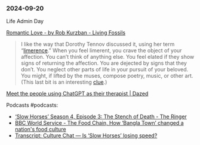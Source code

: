 ### 2024-09-20

Life Admin Day

[Romantic Love - by Rob Kurzban - Living Fossils](https://thelivingfossils.substack.com/p/romantic-love)

> I like the way that Dorothy Tennov discussed it, using her term “[limerence](https://www.amazon.com/Love-Limerence-Experience-Being/dp/0812862864).” When you feel limerent, you crave the object of your affection. You can’t think of anything else. You feel elated if they show signs of returning the affection. You are dejected by signs that they don’t. You neglect other parts of life in your pursuit of your beloved. You might, if lifted by the muses, compose poetry, music, or other art. (This last bit is an interesting [clue](https://www.amazon.com/MATING-MIND-EVOLUTION-NATURE-Uncorrected/dp/0434882704).)

[Meet the people using ChatGPT as their therapist | Dazed](https://www.dazeddigital.com/life-culture/article/64662/1/meet-the-people-using-chatgpt-as-their-therapist-client-ai-tech)

Podcasts #podcasts:
- [‘Slow Horses’ Season 4, Episode 3: The Stench of Death - The Ringer](https://www.theringer.com/2024/9/18/24248430/slow-horses-season-4-episode-3-recap-apple-tv)
- [BBC World Service - The Food Chain, How ‘Bangla Town’ changed a nation's food culture](https://www.bbc.co.uk/programmes/w3ct5xn9)
- [Transcript: Culture Chat — Is ‘Slow Horses’ losing speed?](https://www.ft.com/content/a9a51133-e679-4459-b6bc-f5754b33f692)